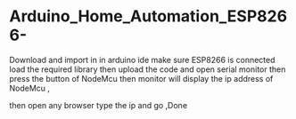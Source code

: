 # Arduino_Home_Automation_ESP8266-
Download and import in in arduino ide make sure ESP8266 is connected load the required library then upload the code and open serial monitor then press the button of NodeMcu then monitor will display the ip address of NodeMcu ,

then open any browser type the ip and go ,Done
